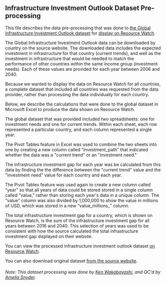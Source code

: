 ## Infrastructure Investment Outlook Dataset Pre-processing
This file describes the data pre-processing that was done to [the Global Infrastructure Investment Outlook dataset](https://outlook.gihub.org/) for [display on Resource Watch](https://resourcewatch.org/data/explore/Infrastructure-Investment-Outlook).

The Global Infrastructure Investment Outlook data can be downloaded by country on the source website. The downloaded data includes the expected investment in infrastructure for that country (current trends), and well as the investment in infrastructure that would be needed to match the performance of other countries within the same income group (investment needs). Each of these values are provided for each year between 2006 and 2040.

Because we wanted to display the data on Resource Watch for all countries, a complete dataset that included all countries was requested from the data provider, rather than processing the data individually for each country.

Below, we describe the calculations that were done to the global dataset in Microsoft Excel to produce the data shown on Resource Watch.

The global dataset that was provided included two spreadsheets: one for investment needs and one for current trends.  Within each sheet, each row represented a particular country, and each column represented a single year. 

The Pivot Tables feature in Excel was used to combine the two sheets into one by creating a new column called “investment_path” that indicated whether the data was a "current trend" or an "investment need."
 
The infrastructure investment gap for each year was be calculated from this data by finding the the difference between the "current trend" value and the "investment need" value for each country and each year.

The Pivot Tables feature was used again to create a new column called “year” so that all years of data could be stored stored in a single column called "value," rather than storing each year's data in a unique column. The “value” column was also divided by 1,000,000 to show the value in millions of USD, which was stored in a new “value_millions_” column.  

The total infrastructure investment gap for a country, which is shown on Resource Watch, is the sum of the infrastructure investment gap for all years between 2016 and 2040. This selection of years was used to be consistent with how the source calculated the total infrastructure investment gap displayed on their website.


You can view the processed infrastructure investment outlook dataset [on Resource Watch](https://resourcewatch.org/data/explore/Infrastructure-Investment-Outlook).

You can also download original dataset [from the source website](https://outlook.gihub.org/).

###### Note: This dataset processing was done by [Ken Wakabayashi](https://www.wri.org/profile/ken-wakabayashi), and QC'd by [Amelia Snyder](https://www.wri.org/profile/amelia-snyder).
